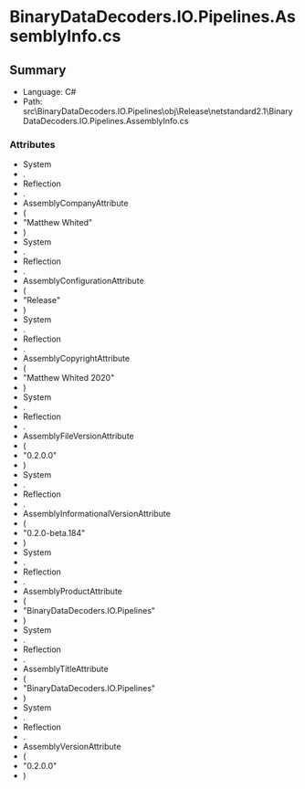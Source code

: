 ﻿# BinaryDataDecoders.IO.Pipelines.AssemblyInfo.cs

## Summary

* Language: C#
* Path: src\BinaryDataDecoders.IO.Pipelines\obj\Release\netstandard2.1\BinaryDataDecoders.IO.Pipelines.AssemblyInfo.cs

### Attributes

 - System
 - .
 - Reflection
 - .
 - AssemblyCompanyAttribute
 - (
 - "Matthew Whited"
 - )
 - System
 - .
 - Reflection
 - .
 - AssemblyConfigurationAttribute
 - (
 - "Release"
 - )
 - System
 - .
 - Reflection
 - .
 - AssemblyCopyrightAttribute
 - (
 - "Matthew Whited 2020"
 - )
 - System
 - .
 - Reflection
 - .
 - AssemblyFileVersionAttribute
 - (
 - "0.2.0.0"
 - )
 - System
 - .
 - Reflection
 - .
 - AssemblyInformationalVersionAttribute
 - (
 - "0.2.0-beta.184"
 - )
 - System
 - .
 - Reflection
 - .
 - AssemblyProductAttribute
 - (
 - "BinaryDataDecoders.IO.Pipelines"
 - )
 - System
 - .
 - Reflection
 - .
 - AssemblyTitleAttribute
 - (
 - "BinaryDataDecoders.IO.Pipelines"
 - )
 - System
 - .
 - Reflection
 - .
 - AssemblyVersionAttribute
 - (
 - "0.2.0.0"
 - )

